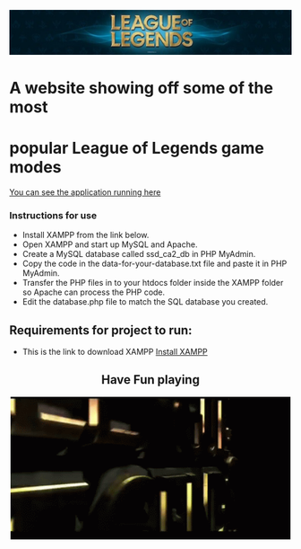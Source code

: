 <p align="center">
  <img width="700" src="image_uploads/Screenshot_2022-03-13_165002.png" alt="Off License logo">
</p>
<h1> A website showing off some of the most </h1>
<h1> popular League of Legends game modes </h1>

[You can see the application running here](https://mysql06.comp.dkit.ie/D00235179/CRUD "OH CRUD")

### Instructions for use
* Install XAMPP from the link below.
* Open XAMPP and start up MySQL and Apache.
* Create a MySQL database called ssd_ca2_db in PHP MyAdmin.
* Copy the code in the data-for-your-database.txt file and paste it in PHP MyAdmin.
* Transfer the PHP files in to your htdocs folder inside the XAMPP folder so Apache can process the PHP code.
* Edit the database.php file to match the SQL database you created.

## Requirements for project to run:
* This is the link to download XAMPP
[Install XAMPP](https://www.apachefriends.org/index.html "XAMPP")

<h2 align="center">Have Fun playing</h2>
<p align="center">
  <img width="500" src="image_uploads/league-of-legends.gif" alt="League gif">
</p>